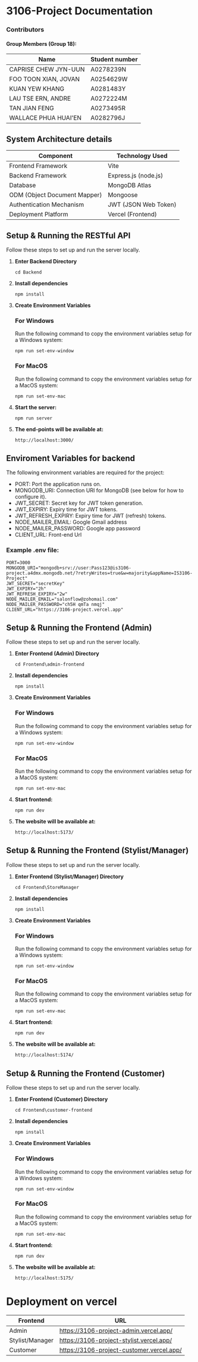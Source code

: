 # 3106-Project Documentation

### Contributors

#### Group Members (Group 18):

| Name                 | Student number |
| -------------------- | -------------- |
| CAPRISE CHEW JYN-UUN | A0278239N      |
| FOO TOON XIAN, JOVAN | A0254629W      |
| KUAN YEW KHANG       | A0281483Y      |
| LAU TSE ERN, ANDRE   | A0272224M      |
| TAN JIAN FENG        | A0273495R      |
| WALLACE PHUA HUAI'EN | A0282796J      |

## System Architecture details

| Component                    | Technology Used      |
| ---------------------------- | -------------------- |
| Frontend Framework           | Vite                 |
| Backend Framework            | Express.js (node.js) |
| Database                     | MongoDB Atlas        |
| ODM (Object Document Mapper) | Mongoose             |
| Authentication Mechanism     | JWT (JSON Web Token) |
| Deployment Platform          | Vercel (Frontend)    |

## Setup & Running the RESTful API

Follow these steps to set up and run the server locally.

1. **Enter Backend Directory**
   ```
   cd Backend
   ```
2. **Install dependencies**
   ```
   npm install
   ```
3. **Create Environment Variables**
   ### For Windows
   Run the following command to copy the environment variables setup for a Windows system:
   ```
   npm run set-env-window
   ```
   ### For MacOS
   Run the following command to copy the environment variables setup for a MacOS system:
   ```
   npm run set-env-mac
   ```
4. **Start the server:**
   ```
   npm run server
   ```
5. **The end-points will be available at:**
   ```
   http://localhost:3000/
   ```

## Enviroment Variables for backend

The following environment variables are required for the project:

- PORT: Port the application runs on.
- MONGODB_URI: Connection URI for MongoDB (see below for how to configure it).
- JWT_SECRET: Secret key for JWT token generation.
- JWT_EXPIRY: Expiry time for JWT tokens.
- JWT_REFRESH_EXPIRY: Expiry time for JWT (refresh) tokens.
- NODE_MAILER_EMAIL: Google Gmail address
- NODE_MAILER_PASSWORD: Google app password
- CLIENT_URL: Front-end Url

### Example .env file:

```
PORT=3000
MONGODB_URI="mongodb+srv://user:Pass123@is3106-project.a4dmx.mongodb.net/?retryWrites=true&w=majority&appName=IS3106-Project"
JWT_SECRET="secretKey"
JWT_EXPIRY="2h"
JWT_REFRESH_EXPIRY="2w"
NODE_MAILER_EMAIL="salonflow@zohomail.com"
NODE_MAILER_PASSWORD="ch5H qmTa nmqj"
CLIENT_URL="https://3106-project.vercel.app"
```

## Setup & Running the Frontend (Admin)

Follow these steps to set up and run the server locally.

1. **Enter Frontend (Admin) Directory**
   ```
   cd Frontend\admin-frontend
   ```
2. **Install dependencies**
   ```
   npm install
   ```
3. **Create Environment Variables**
   ### For Windows
   Run the following command to copy the environment variables setup for a Windows system:
   ```
   npm run set-env-window
   ```
   ### For MacOS
   Run the following command to copy the environment variables setup for a MacOS system:
   ```
   npm run set-env-mac
   ```
4. **Start frontend:**
   ```
   npm run dev
   ```
5. **The website will be available at:**
   ```
   http://localhost:5173/
   ```

## Setup & Running the Frontend (Stylist/Manager)

Follow these steps to set up and run the server locally.

1. **Enter Frontend (Stylist/Manager) Directory**
   ```
   cd Frontend\StoreManager
   ```
2. **Install dependencies**
   ```
   npm install
   ```
3. **Create Environment Variables**
   ### For Windows
   Run the following command to copy the environment variables setup for a Windows system:
   ```
   npm run set-env-window
   ```
   ### For MacOS
   Run the following command to copy the environment variables setup for a MacOS system:
   ```
   npm run set-env-mac
   ```
4. **Start frontend:**
   ```
   npm run dev
   ```
5. **The website will be available at:**
   ```
   http://localhost:5174/
   ```

## Setup & Running the Frontend (Customer)

Follow these steps to set up and run the server locally.

1. **Enter Frontend (Customer) Directory**
   ```
   cd Frontend\customer-frontend
   ```
2. **Install dependencies**
   ```
   npm install
   ```
3. **Create Environment Variables**
   ### For Windows
   Run the following command to copy the environment variables setup for a Windows system:
   ```
   npm run set-env-window
   ```
   ### For MacOS
   Run the following command to copy the environment variables setup for a MacOS system:
   ```
   npm run set-env-mac
   ```
4. **Start frontend:**
   ```
   npm run dev
   ```
5. **The website will be available at:**
   ```
   http://localhost:5175/
   ```

# Deployment on vercel

| Frontend        | URL                                       |
| --------------- | ----------------------------------------- |
| Admin           | https://3106-project-admin.vercel.app/    |
| Stylist/Manager | https://3106-project-stylist.vercel.app/  |
| Customer        | https://3106-project-customer.vercel.app/ |
